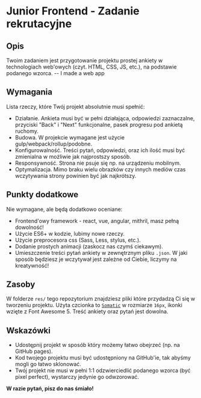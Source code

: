 # Junior Frontend - Zadanie rekrutacyjne

## Opis

Twoim zadaniem jest przygotowanie projektu prostej ankiety w technologiach web'owych (czyt. HTML, CSS, JS, etc.), na podstawie podanego wzorca. 
-- I made a web app

## Wymagania

Lista rzeczy, które Twój projekt absolutnie musi spełnić:

- Działanie. Ankieta musi być w pełni działająca, odpowiedzi zaznaczalne, przyciski "Back" i "Next" funkcjonalne, pasek progresu pod ankietą ruchomy.
- Budowa. W projekcie wymagane jest użycie gulp/webpack/rollup/podobne.
- Konfigurowalność. Treści pytań, odpowiedzi, oraz ich ilość musi być zmienialna w możliwie jak najprostszy sposób.
- Responsywność. Strona nie psuje się np. na urządzeniu mobilnym.
- Optymalizacja. Mimo braku wielu obrazków czy innych mediów czas wczytywania strony powinien być jak najkrótszy.

## Punkty dodatkowe

Nie wymagane, ale będą dodatkowo oceniane:

- Frontend'owy framework - react, vue, angular, mithril, masz pełną dowolność!
- Użycie ES6+ w kodzie, lubimy nowe rzeczy.
- Użycie preprocesora css (Sass, Less, stylus, etc.).
- Dodanie prostych animacji (zaskocz nas czymś ciekawym).
- Umieszczenie treści pytań ankiety w zewnętrznym pliku `.json`. W jaki sposób będziesz je wczytywał jest zależne od Ciebie, liczymy na kreatywność!

## Zasoby

W folderze `res/` tego repozytorium znajdziesz pliki które przydadzą Ci się w tworzeniu projektu. Użyta czcionka to [`Somatic`](https://befonts.com/somatic-font-family.html) w rozmiarze `16px`, ikonki wzięte z Font Awesome 5. Treść ankiety oraz pytań jest dowolna.

## Wskazówki

- Udostępnij projekt w sposób który możemy łatwo obejrzeć (np. na GitHub pages).
- Kod twojego projektu musi być udostępniony na GitHub'ie, tak abyśmy mogli go łatwo sklonować.
- Twój projekt nie musi w pełni 1:1 odzwierciedlić podanego wzorca (być pixel perfect), wystarczy jedynie go odwzorować.

**W razie pytań, pisz do nas śmiało!**
